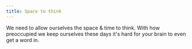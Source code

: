```yaml
---
title: Space to think
---
```


We need to allow ourselves the space & time to think. With how preoccupied we keep ourselves these days it's hard for your brain to even get a word in.
